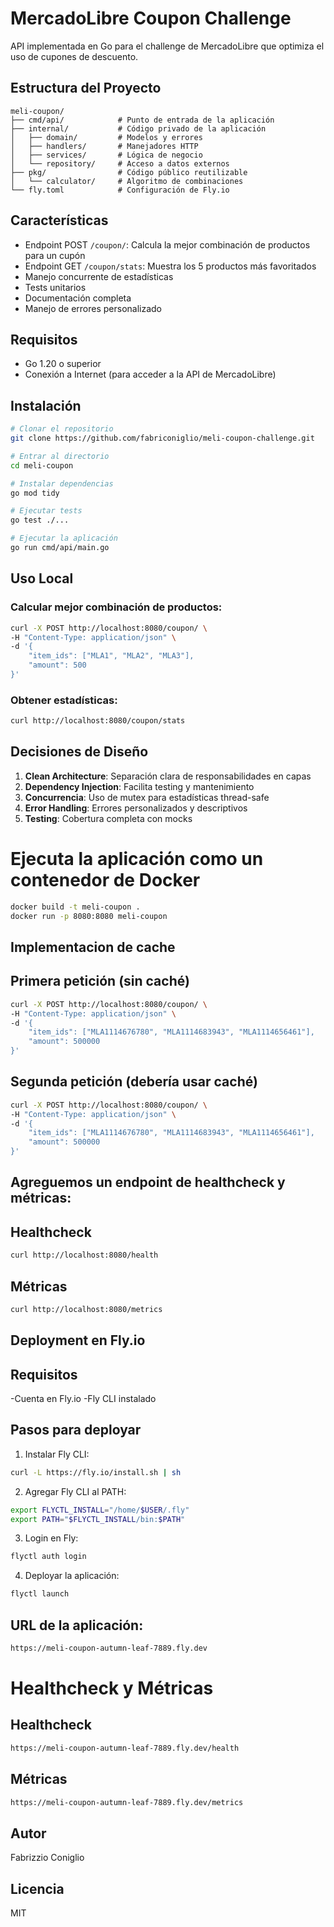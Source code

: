 # MercadoLibre Coupon Challenge

API implementada en Go para el challenge de MercadoLibre que optimiza el uso de cupones de descuento.

## Estructura del Proyecto

```
meli-coupon/
├── cmd/api/            # Punto de entrada de la aplicación
├── internal/           # Código privado de la aplicación
│   ├── domain/         # Modelos y errores
│   ├── handlers/       # Manejadores HTTP
│   ├── services/       # Lógica de negocio
│   └── repository/     # Acceso a datos externos
├── pkg/                # Código público reutilizable
│   └── calculator/     # Algoritmo de combinaciones
└── fly.toml            # Configuración de Fly.io

```

## Características

- Endpoint POST `/coupon/`: Calcula la mejor combinación de productos para un cupón
- Endpoint GET `/coupon/stats`: Muestra los 5 productos más favoritados
- Manejo concurrente de estadísticas
- Tests unitarios
- Documentación completa
- Manejo de errores personalizado

## Requisitos

- Go 1.20 o superior
- Conexión a Internet (para acceder a la API de MercadoLibre)

## Instalación

```bash
# Clonar el repositorio
git clone https://github.com/fabriconiglio/meli-coupon-challenge.git

# Entrar al directorio
cd meli-coupon

# Instalar dependencias
go mod tidy

# Ejecutar tests
go test ./...

# Ejecutar la aplicación
go run cmd/api/main.go
```

## Uso Local

### Calcular mejor combinación de productos:
```bash
curl -X POST http://localhost:8080/coupon/ \
-H "Content-Type: application/json" \
-d '{
    "item_ids": ["MLA1", "MLA2", "MLA3"],
    "amount": 500
}'
```

### Obtener estadísticas:
```bash
curl http://localhost:8080/coupon/stats
```

## Decisiones de Diseño

1. **Clean Architecture**: Separación clara de responsabilidades en capas
2. **Dependency Injection**: Facilita testing y mantenimiento
3. **Concurrencia**: Uso de mutex para estadísticas thread-safe
4. **Error Handling**: Errores personalizados y descriptivos
5. **Testing**: Cobertura completa con mocks

# Ejecuta la aplicación como un contenedor de Docker
```bash
docker build -t meli-coupon .
docker run -p 8080:8080 meli-coupon
```

## Implementacion de cache
## Primera petición (sin caché)
```bash
curl -X POST http://localhost:8080/coupon/ \
-H "Content-Type: application/json" \
-d '{
    "item_ids": ["MLA1114676780", "MLA1114683943", "MLA1114656461"],
    "amount": 500000
}'
```

## Segunda petición (debería usar caché)
```bash
curl -X POST http://localhost:8080/coupon/ \
-H "Content-Type: application/json" \
-d '{
    "item_ids": ["MLA1114676780", "MLA1114683943", "MLA1114656461"],
    "amount": 500000
}'
```

## Agreguemos un endpoint de healthcheck y métricas:

## Healthcheck
```bash
curl http://localhost:8080/health
```

## Métricas
```bash
curl http://localhost:8080/metrics
```


## Deployment en Fly.io
## Requisitos

-Cuenta en Fly.io
-Fly CLI instalado

## Pasos para deployar

1) Instalar Fly CLI:

```bash
curl -L https://fly.io/install.sh | sh
```

2) Agregar Fly CLI al PATH:

```bash
export FLYCTL_INSTALL="/home/$USER/.fly"
export PATH="$FLYCTL_INSTALL/bin:$PATH"
```

3) Login en Fly:

```bash
flyctl auth login
```

4) Deployar la aplicación:
```bash
flyctl launch
```

## URL de la aplicación:
```bash
https://meli-coupon-autumn-leaf-7889.fly.dev
```

# Healthcheck y Métricas
## Healthcheck
```bash
https://meli-coupon-autumn-leaf-7889.fly.dev/health
```

## Métricas
```bash
https://meli-coupon-autumn-leaf-7889.fly.dev/metrics
```

## Autor

Fabrizzio Coniglio

## Licencia

MIT